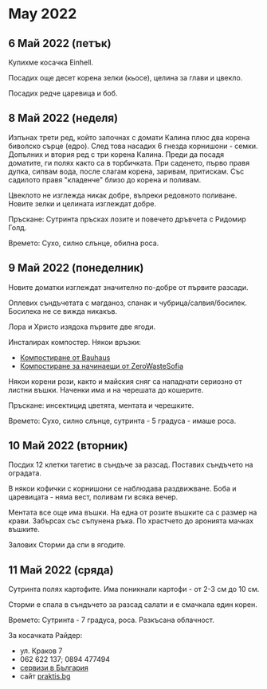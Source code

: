 May 2022
=============================

6 Май 2022 (петък)
-------------------------

Купихме косачка Einhell.

Посадих още десет корена зелки (кьосе), целина за глави и цвекло.

Посадих редче царевица и боб.

8 Май 2022 (неделя)
-------------------------

Изпънах трети ред, който започнах с домати Калина плюс два корена биволско сърце (едро). След това насадих 6 гнезда корнишони - семки. Допълних и втория ред с три корена Калина. Преди да посадя доматите, ги полях както са в торбичката. При саденето, първо правя дупка, сипвам вода, после слагам корена, заривам, притискам. Със садилото правя "кладенче" близо до корена и поливам. 

Цвеклото не изглежда никак добре, въпреки редовното поливане. Новите зелки и целината изглеждат добре.

Пръскане: Сутринта пръсках лозите и повечето дръвчета с Ридомир Голд.

Времето: Сухо, силно слънце, обилна роса.

9 Май 2022 (понеделник)
-------------------------

Новите доматки изглеждат значително по-добре от първите разсади.

Оплевих съндъчетата с магданоз, спанак и чубрица/салвия/босилек. Босилека не се вижда никакъв.

Лора и Христо изядоха първите две ягоди.

Инсталирах компостер. Някои връзки:

- [Компостиране от Bauhaus](https://bauhaus.bg/kompostirane)
- [Компостиране за начинаещи от ZeroWasteSofia](https://zerowastesofia.com/composting-for-dummies/)

Някои корени рози, както и майския сняг са нападнати сериозно от листни въшки. Наченки има и на черешата до кошерите. 

Пръскане: инсектицид цветята, ментата и черешките.

Времето: Сухо, силно слънце, сутринта - 5 градуса - имаше роса.

10 Май 2022 (вторник)
------------------------

Посдих 12 клетки тагетис в съндъче за разсад. Поставих съндъчето на оградата.

В някои кофички с корнишони се наблюдава раздвижване. Боба и царевицата - няма вест, поливам ги всяка вечер.

Ментата все още има въшки. На една от розите въшките са с размер на крави. Забърсах със съпунена ръка. По храстчето до аронията мачках въшките.

Залових Сторми да спи в ягодите.

11 Май 2022 (сряда)
---------------------

Сутринта полях картофите. Има поникнали картофи - от 2-3 см до 10 см.

Сторми е спала в съндъчето за разсад салати и е смачкала един корен.

Времето: Сутринта - 7 градуса, роса. Разкъсана облачност.

За косачката Райдер:

- ул. Краков 7
- 062 622 137; 0894 477494
- [сервизи в България](https://www.raider.bg/magazini-i-servizi-6?country=2)
- сайт [praktis.bg](http://praktis.bg)

